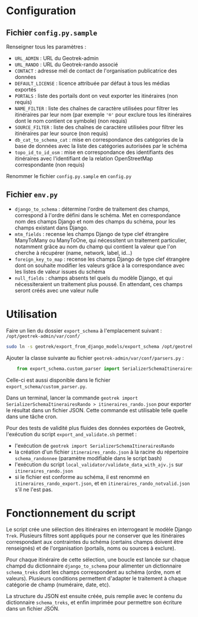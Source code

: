 # Configuration

## Fichier `config.py.sample`
Renseigner tous les paramètres :
 - `URL_ADMIN` : URL du Geotrek-admin
 - `URL_RANDO` : URL du Geotrek-rando associé
 - `CONTACT` : adresse mél de contact de l'organisation publicatrice des données
 - `DEFAULT_LICENSE` : licence attribuée par défaut à tous les médias exportés
 - `PORTALS` : liste des portails dont on veut exporter les itinéraires (non requis)
 - `NAME_FILTER` : liste des chaînes de caractère utilisées pour filtrer les itinéraires par leur nom (par exemple `'®'` pour exclure tous les itinéraires dont le nom contient ce symbole) (non requis)
 - `SOURCE_FILTER` : liste des chaînes de caractère utilisées pour filtrer les itinéraires par leur source (non requis)
 - `db_cat_to_schema_cat` : mise en correspondance des catégories de la base de données avec la liste des catégories autorisées par le schéma
 - `topo_id_to_id_osm` : mise en correspondance des identifiants des itinéraires avec l'identifiant de la relation OpenStreetMap correspondante (non requis)

 Renommer le fichier `config.py.sample` en `config.py`

## Fichier `env.py`
 - `django_to_schema` : détermine l'ordre de traitement des champs, correspond à l'ordre défini dans le schéma. Met en correspondance nom des champs Django et nom des champs du schéma, pour les champs existant dans Django.
 - `mtm_fields` : recense les champs Django de type clef étrangère ManyToMany ou ManyToOne, qui nécessitent un traitement particulier, notamment grâce au nom du champ qui contient la valeur que l'on cherche à récupérer (name, network, label, id...)
 - `foreign_key_to_map` : recense les champs Django de type clef étrangère dont on souhaite modifier les valeurs grâce à la correspondance avec les listes de valeur issues du schéma
 - `null_fields` : champs absents tel quels du modèle Django, et qui nécessiteraient un traitement plus poussé. En attendant, ces champs seront créés avec une valeur nulle

# Utilisation
Faire un lien du dossier `export_schema` à l'emplacement suivant : `/opt/geotrek-admin/var/conf/`
``` sh
sudo ln -s geotrek/export_from_django_models/export_schema /opt/geotrek-admin/var/conf/
```

Ajouter la classe suivante au fichier `geotrek-admin/var/conf/parsers.py` :
``` python
    from export_schema.custom_parser import SerializerSchemaItinerairesRando
```

Celle-ci est aussi disponible dans le fichier `export_schema/custom_parser.py`.

Dans un terminal, lancer la commande `geotrek import SerializerSchemaItinerairesRando > itineraires_rando.json` pour exporter le résultat dans un fichier JSON. Cette commande est utilisable telle quelle dans une tâche cron.

Pour des tests de validité plus fluides des données exportées de Geotrek, l'exécution du script `export_and_validate.sh` permet :
- l'exécution de `geotrek import SerializerSchemaItinerairesRando`
- la création d'un fichier `itineraires_rando.json` à la racine du répertoire `schema_randonnee` (paramètre modifiable dans le script bash)
- l'exécution du script `local_validator/validate_data_with_ajv.js` sur `itineraires_rando.json`
- si le fichier est conforme au schéma, il est renommé en `itineraires_rando_export.json`, et en `itineraires_rando_notvalid.json` s'il ne l'est pas.


# Fonctionnement du script

Le script crée une sélection des itinéraires en interrogeant le modèle Django `Trek`. Plusieurs filtres sont appliqués pour ne conserver que les itinéraires correspondant aux contraintes du schéma (certains champs doivent être renseignés) et de l'organisation (portails, noms ou sources à exclure).

Pour chaque itinéraire de cette sélection, une boucle est lancée sur chaque champd du dictionnaire `django_to_schema` pour alimenter un dictionnaire `schema_treks` dont les champs correspondent au schéma (ordre, nom et valeurs). Plusieurs conditions permettent d'adapter le traitement à chaque catégorie de champ (numéraire, date, etc).

La structure du JSON est ensuite créée, puis remplie avec le contenu du dictionnaire `schema_treks`, et enfin imprimée pour permettre son écriture dans un fichier JSON.

